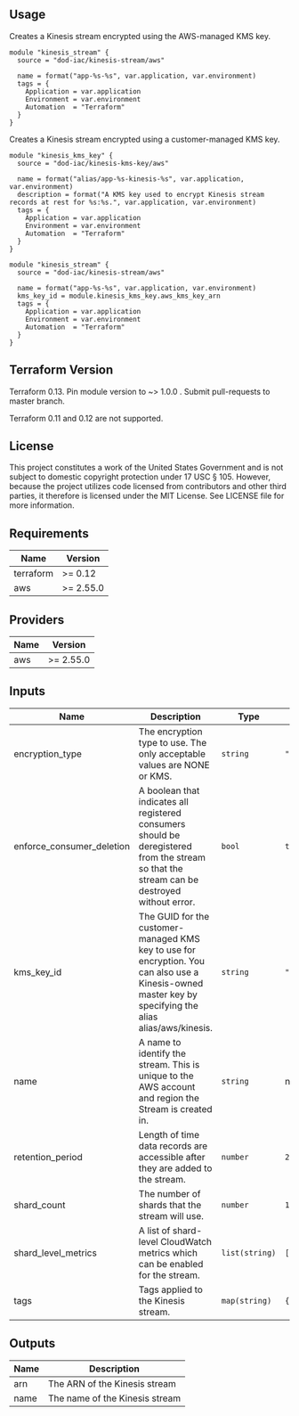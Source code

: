 ## Usage

Creates a Kinesis stream encrypted using the AWS-managed KMS key.

```hcl
module "kinesis_stream" {
  source = "dod-iac/kinesis-stream/aws"

  name = format("app-%s-%s", var.application, var.environment)
  tags = {
    Application = var.application
    Environment = var.environment
    Automation  = "Terraform"
  }
}
```

Creates a Kinesis stream encrypted using a customer-managed KMS key.

```hcl
module "kinesis_kms_key" {
  source = "dod-iac/kinesis-kms-key/aws"

  name = format("alias/app-%s-kinesis-%s", var.application, var.environment)
  description = format("A KMS key used to encrypt Kinesis stream records at rest for %s:%s.", var.application, var.environment)
  tags = {
    Application = var.application
    Environment = var.environment
    Automation  = "Terraform"
  }
}

module "kinesis_stream" {
  source = "dod-iac/kinesis-stream/aws"

  name = format("app-%s-%s", var.application, var.environment)
  kms_key_id = module.kinesis_kms_key.aws_kms_key_arn
  tags = {
    Application = var.application
    Environment = var.environment
    Automation  = "Terraform"
  }
}
```

## Terraform Version

Terraform 0.13. Pin module version to ~> 1.0.0 . Submit pull-requests to master branch.

Terraform 0.11 and 0.12 are not supported.

## License

This project constitutes a work of the United States Government and is not subject to domestic copyright protection under 17 USC § 105.  However, because the project utilizes code licensed from contributors and other third parties, it therefore is licensed under the MIT License.  See LICENSE file for more information.

## Requirements

| Name | Version |
|------|---------|
| terraform | >= 0.12 |
| aws | >= 2.55.0 |

## Providers

| Name | Version |
|------|---------|
| aws | >= 2.55.0 |

## Inputs

| Name | Description | Type | Default | Required |
|------|-------------|------|---------|:--------:|
| encryption\_type | The encryption type to use. The only acceptable values are NONE or KMS. | `string` | `"KMS"` | no |
| enforce\_consumer\_deletion | A boolean that indicates all registered consumers should be deregistered from the stream so that the stream can be destroyed without error. | `bool` | `true` | no |
| kms\_key\_id | The GUID for the customer-managed KMS key to use for encryption. You can also use a Kinesis-owned master key by specifying the alias alias/aws/kinesis. | `string` | `"alias/aws/kinesis"` | no |
| name | A name to identify the stream. This is unique to the AWS account and region the Stream is created in. | `string` | n/a | yes |
| retention\_period | Length of time data records are accessible after they are added to the stream. | `number` | `24` | no |
| shard\_count | The number of shards that the stream will use. | `number` | `1` | no |
| shard\_level\_metrics | A list of shard-level CloudWatch metrics which can be enabled for the stream. | `list(string)` | `[]` | no |
| tags | Tags applied to the Kinesis stream. | `map(string)` | `{}` | no |

## Outputs

| Name | Description |
|------|-------------|
| arn | The ARN of the Kinesis stream |
| name | The name of the Kinesis stream |

